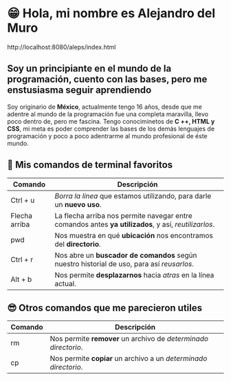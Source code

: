 #  😁 Hola, mi nombre es Alejandro del Muro
http://localhost:8080/aleps/index.html
## Soy un principiante en el mundo de la programación, cuento con las bases, pero me enstusiasma seguir aprendiendo
Soy originario de **México**, actualmente tengo 16 años, desde que me adentre al mundo de la programación fue una completa maravilla, llevo poco dentro de, pero me fascina. Tengo conociminetos de **C ++, HTML y CSS**, mi meta es poder comprender las bases de los demás lenguajes de programación y poco a poco adentrarme al mundo profesional de éste mundo. 

## 🤯 Mis comandos de terminal favoritos
| Comando | Descripción |
| ------- | ----------- |
| Ctrl + u | *Borra la línea* que estamos utilizando, para darle un **nuevo uso**. |
|Flecha arriba | La flecha arriba nos permite navegar entre comandos antes **ya utilizados**, y así, *reutilizarlos*. |
| pwd | Nos muestra en qué **ubicación** nos encontramos del **directorio**. |
| Ctrl + r | Nos abre un **buscador de comandos** según nuestro historial de uso, para así *reusarlos*. |
| Alt + b | Nos permite **desplazarnos** hacia *atras* en la línea actual. |

## 😎 Otros comandos que me parecieron utiles
| Comando | Descripción |
| ------- | ----------- |
| rm | Nos permite **remover** un archivo de *determinado directorio*. |
| cp | Nos permite **copiar** un archivo a un *determinado directorio*. |

